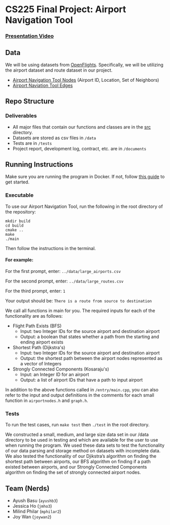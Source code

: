 # CS225 Final Project: Airport Navigation Tool
### [Presentation Video](https://www.youtube.com/watch?v=F6Bg5zJc7rk)
## Data
We will be using datasets from [OpenFlights](https://openflights.org/data.html). Specifically, we will be utilizing the airport dataset and route dataset in our project.
* [Airport Navigation Tool Nodes](https://raw.githubusercontent.com/jpatokal/openflights/master/data/airports.dat) (Airport ID, Location, Set of Neighbors)
* [Airport Naviation Tool Edges](https://raw.githubusercontent.com/jpatokal/openflights/master/data/routes.dat)

## Repo Structure
### Deliverables
* All major files that contain our functions and classes are in the [src](https://github.com/Milnil/cs225final-nerds/tree/main/src) directory.
* Datasets are stored as csv files in `/data`
* Tests are in `/tests`
* Project report, development log, contract, etc. are in `/documents`

## Running Instructions
Make sure you are running the program in Docker. If not, follow [this guide](https://courses.engr.illinois.edu/cs225/sp2022/resources/own-machine/) to get started.

### Executable
To use our Airport Navigation Tool, run the following in the root directory of the repository:
```
mkdir build
cd build
cmake ..
make
./main
```
Then follow the instructions in the terminal.


#### For example:
For the first prompt, enter: `../data/large_airports.csv`


For the second prompt, enter: `../data/large_routes.csv`


For the third prompt, enter: `1`


Your output should be: `There is a route from source to destination`

We call all functions in main for you. The required inputs for each of the functionality are as follows:

* Flight Path Exists (BFS)
  * Input: two Integer IDs for the source airport and destination airport 
  * Output: a boolean that states whether a path from the starting and ending airport exists
* Shortest Path (Dijkstra's)
  * Input: two Integer IDs for the source airport and destination airport 
  * Output: the shortest path between the airport nodes represented as a vector of Integers
* Strongly Connected Components (Kosaraju's)
  * Input: an Integer ID for an airport
  * Output: a list of airport IDs that have a path to input airport

In addition to the above functions called in `/entry/main.cpp`, you can also refer to the input and output definitions in the comments for each small function in  `airportnodes.h` and `graph.h`. 
### Tests
To run the test cases, run `make test` then `./test` in the root directory.

We constructed a small, medium, and large size data set in our /data directory to be used in testing and which are available for the user to use when running the program. We used these data sets to test the functionality of our data parsing and storage method on datasets with incomplete data. We also tested the functionality of our Djikstra’s algorithm on finding the shortest path between airports, our BFS algorithm on finding if a path existed between airports, and our Strongly Connected Components algorithm on finding the set of strongly connected airport nodes. 
 

## Team (Nerds)
*  Ayush Basu (` ayushb3 `)
*  Jessica Ho (` jmho3 `)
*  Milind Philar (` mphilar2 `)
*  Joy Wan (` joywan2 `)
